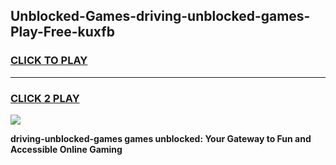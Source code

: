 
## Unblocked-Games-driving-unblocked-games-Play-Free-kuxfb
<h3>
<a href="https://premium76.site?title=driving-unblocked-games&ref=09A">CLICK TO PLAY</a></h3>
<hr>

<h3>
<a href="https://premium76.site?title=driving-unblocked-games&ref=09A">CLICK 2 PLAY</a>
  
</h3>

<a href="https://premium76.site?title=driving-unblocked-games&ref=09A"><img src="https://clearcache.store/games.png"></a>


**driving-unblocked-games games unblocked: Your Gateway to Fun and Accessible Online Gaming**
